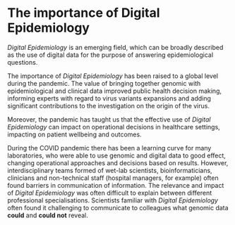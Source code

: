 # The importance of Digital Epidemiology


*Digital Epidemiology* is an emerging field, which can be broadly described as the use of digital data for the purpose of answering epidemiological questions.

The importance of *Digital Epidemiology* has been raised to a global level during the pandemic. The value of bringing together genomic with epidemiological and clinical data improved public health decision making, informing experts with regard to virus variants expansions and adding significant contributions to the investigation on the origin of the virus. 

Moreover, the pandemic has taught us that the effective use of *Digital Epidemiology* can impact on operational decisions in healthcare settings, impacting on patient wellbeing and outcomes.

During the COVID pandemic there has been a learning curve for many laboratories, who were able to use genomic and digital data to good effect, changing operational approaches and decisions based on results. However, interdisciplinary teams formed of wet-lab scientists, bioinformaticians, clinicians and non-technical staff (hospital managers, for example) often found barriers in communication of information. The relevance and impact of *Digital Epidemiology* was often difficult to explain between different professional specialisations. Scientists familiar with *Digital Epidemiology* often found it challenging to communicate to colleagues what genomic data **could** and **could not** reveal. 
